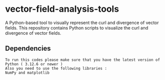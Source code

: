 # vector-field-analysis-tools
 A Python-based tool to visually represent the curl and divergence of vector fields.
 This repository contains Python scripts to visualize the curl and divergence of vector fields.

## Dependencies
    To run this codes please make sure that you have the latest version of Python ( 3.12.6 or newer )
    Also you need to use the following libraries :
    NumPy and matplotlib

    
